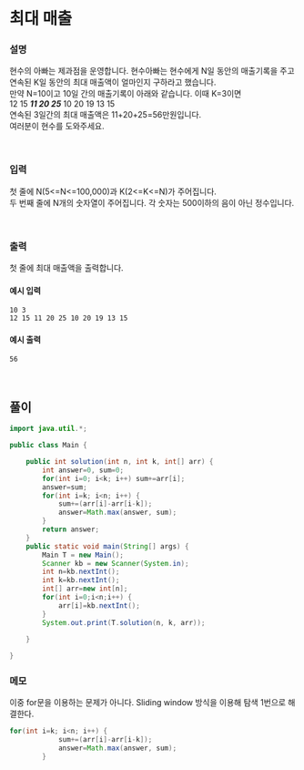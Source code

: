 # 최대 매출
### 설명
현수의 아빠는 제과점을 운영합니다. 현수아빠는 현수에게 N일 동안의 매출기록을 주고 연속된 K일 동안의 최대 매출액이 얼마인지 구하라고 했습니다.<br>
만약 N=10이고 10일 간의 매출기록이 아래와 같습니다. 이때 K=3이면 <br>
12 15 _**11 20 25**_ 10 20 19 13 15<br>
연속된 3일간의 최대 매출액은 11+20+25=56만원입니다.<br>
여러분이 현수를 도와주세요.


<br>

### 입력
첫 줄에 N(5<=N<=100,000)과 K(2<=K<=N)가 주어집니다.<br>
두 번째 줄에 N개의 숫자열이 주어집니다. 각 숫자는 500이하의 음이 아닌 정수입니다.


<br>

### 출력
첫 줄에 최대 매출액을 출력합니다.


#### 예시 입력
```
10 3
12 15 11 20 25 10 20 19 13 15
```


#### 예시 출력
```
56
```

<br>


## 풀이
```java
import java.util.*;

public class Main {

	public int solution(int n, int k, int[] arr) {
		int answer=0, sum=0;
		for(int i=0; i<k; i++) sum+=arr[i];
		answer=sum;
		for(int i=k; i<n; i++) {
			sum+=(arr[i]-arr[i-k]);
			answer=Math.max(answer, sum);
		}
		return answer;
	}
	public static void main(String[] args) {
		Main T = new Main();
		Scanner kb = new Scanner(System.in);
		int n=kb.nextInt();
		int k=kb.nextInt();
		int[] arr=new int[n];
		for(int i=0;i<n;i++) {
			arr[i]=kb.nextInt();
		}
		System.out.print(T.solution(n, k, arr));
		
	}

}

```

### 메모
이중 for문을 이용하는 문제가 아니다. Sliding window 방식을 이용해 탐색 1번으로 해결한다.
```java
for(int i=k; i<n; i++) {
			sum+=(arr[i]-arr[i-k]);
			answer=Math.max(answer, sum);
		}
```
<br>

